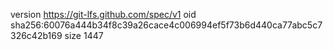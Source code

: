 version https://git-lfs.github.com/spec/v1
oid sha256:60076a444b34f8c39a26cace4c006994ef5f73b6d440ca77abc5c7326c42b169
size 1447
